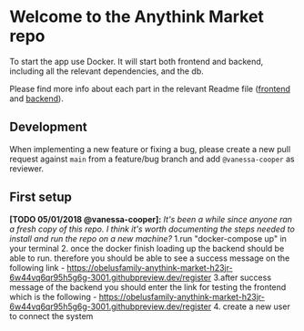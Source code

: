 # Welcome to the Anythink Market repo

To start the app use Docker. It will start both frontend and backend, including all the relevant dependencies, and the db.

Please find more info about each part in the relevant Readme file ([frontend](frontend/readme.md) and [backend](backend/README.md)).

## Development

When implementing a new feature or fixing a bug, please create a new pull request against `main` from a feature/bug branch and add `@vanessa-cooper` as reviewer.

## First setup

**[TODO 05/01/2018 @vanessa-cooper]:** _It's been a while since anyone ran a fresh copy of this repo. I think it's worth documenting the steps needed to install and run the repo on a new machine?_
1.run "docker-compose up" in your terminal 
2. once the docker finish loading up the backend should be able to run. therefore you should be able to see a success message on the following link - https://obelusfamily-anythink-market-h23jr-6w44vq6qr95h5g6g-3001.githubpreview.dev/register
3.after success message of the backend you should enter the link for testing the frontend which is the following - https://obelusfamily-anythink-market-h23jr-6w44vq6qr95h5g6g-3001.githubpreview.dev/register
4. create a new user to connect the system
